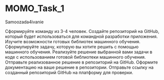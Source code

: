 # MOMO_Task_1
Samoozada4ivanie

Сформируйте команду из 3-4 человек.
Создайте репозиторий на GitHub, который будет использоваться для командной разработки приложения.
Изучите возможности готовых библиотек машинного обучения.
Сформулируйте задачу, которую вы хотите решить с помощью машинного обучения.
Реализуйте решение выбранной вами задачи в коде с использованием готовой библиотеки машинного обучения.
Отправьте реализованное решение в репозиторий на GitHub.
Оформите документацию на ваше решение в репозитории.
Отправьте ссылку на созданный репозиторий GitHub на платформу для проверки.
